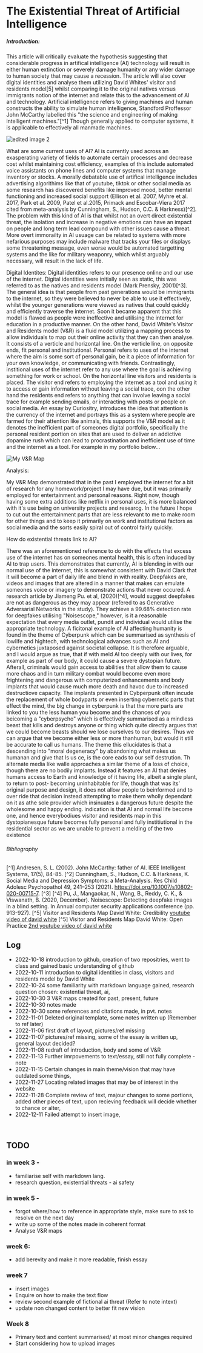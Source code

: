 # The Existential Threat of Artificial Intelligence


##### Introduction: 

This article will critically evaluate the hypothesis suggesting that considerable progress in artifical intelligence (AI) technology will result in either human extinction or severely damage humanity or any wider damage to human society that may cause a recession. The article will also cover digital identities and analyse them utilizing David Whites' visitor and residents model[5] whilst comparing it to the original natives versus immigrants notion of the internet and relate this to the advancement of AI and technology. Artificial intelligence refers to giving machines and human constructs the ability to simulate human intelligence, Standford Proffessor John McCarthy labelled this "the science and engineering of making intelligent machines."[^1] Though generally applied to computer systems, it is applicable to effectively all manmade machines. 

![edited image 2](https://github.com/2206080/CS220AU-DP-2022/blob/main/assets/Image%20edit%202.png)
 
What are some current uses of AI?
 AI is currently used across an exasperating variety of fields to automate certain processes and decrease cost whilst maintaining cost efficiency, examples of this include automated voice assistants on phone lines and computer systems that manage inventory or stocks. A morally debatable use of artifical intelligence includes advertising algorithims like that of youtube, tiktok or other social media as some research has discovered benefits like improved mood, better mental functioning and increased social support (Ellison et al. 2007, Myhre et al. 2017, Park et al. 2009, Patel et al.2015, Primack and Escobar-Viera 2017 cited from meta-analysis by Cunningham, S., Hudson, C.C. & Harkness)[^2]. The problem with this kind of AI is that whilst not an overt direct existential threat, the isolation and increase in negative emotions can have an impact on people and long term lead compound with other issues cause a threat. More overt immorailty in AI usuage can be related to systems with more nefarious purposes may include malware that tracks your files or displays some threatening message, even worse would be automated targetting systems and the like for military weaponry, which whilst arguably necessary, will result in the lack of life.

 
Digital Identites:
Digital identities refers to our presence online and our use of the internet. Digital identities were initially seen as static, this was referred to as the natives and residents model (Mark Prensky, 2001)[^3]. The general idea is that people from past generations would be immigrants to the internet, so they were believed to never be able to use it effectively, whilst the younger generations were viewed as natives that could quickly and efficiently traverse the internet. Soon it became apparent that this model is flawed as people were ineffective and utilising the internet for education in a productive manner. On the other hand, David White's Visitor and Residents model (V&R) is a fluid model utilizing a mapping process to allow individuals to map out their online activity that they can then analyse. It consists of a verticle and horizontal line. On the verticle line, on opposite ends, fit personal and institutional. Personal refers to uses of the internet where the aim is some sort of personal gain, be it a piece of information for your own knowledge, or communicating with friends. Contrastingly, institional uses of the internet refer to any use where the goal is achieving something for work or school. On the horizontal line visitors and residents is placed. The visitor end refers to employing the internet as a tool and using it to access or gain information without leaving a social trace, oon the other hand the residents end refers to  anything that can involve leaving a social trace for example sending emails, or interacting with posts or people on social media. An essay by Curiositry, introduces the idea that attention is the currency of the internet and portrays this as a system where people are farmed for their attention like animals, this supports the V&R model as it denotes the inefficient part of someones digital portfolio, specifically the personal resident portion on sites that are used to deliver an addictive dopamine rush which can lead to procrastination and inefficient use of time and the internet as a tool. For example in my portfolio below...

![My V&R Map](https://github.com/2206080/CS220AU-DP-2022/blob/main/assets/img/vrmap.jpg)


Analysis:

My V&R Map demonstrated that in the past I employed the internet for a bit of research for any homework/project I may have due, but it was primarily employed for entertainment and personal reasons. Right now, though having some extra additions like netflix in personal uses, it is more balanced with it's use being on university projects and researcg. In the future I hope to cut out the entertainment parts that are less relevant to me to make room for other things and to keep it primarily on work and institutional factors as social media and the sorts easily spiral out of control fairly quickly.
 
 
  
  How do existential threats link to AI?
  
  There was an aforementioned reference to do with the effects that excess use of the internet has on someones mental health, this is often induced by AI to trap users. This demonstrates that currently, AI is blending in with our normal use of the internet, this is somewhat consistent with David Clark that it will become a part of daily life and blend in with reality. Deepfakes are, videos and images that are altered in a manner that makes can emulate someones voice or imagery to demonstrate actions that never occured. A research article by Jiameng Pu. et al, (2020)[^4], would suggest deepfakes are not as dangerous as they may appear (refered to as Generative Adversarial Networks in the study). They achieve a 99.68% detection rate for deepfakes utilising "Noisescope," however, is it a reasonable expectation that every media outlet, pundit and individual would utilise the appropriate technology. A ficitonal example of AI affecting humanity is found in the theme of Cyberpunk which can be summarised as synthesis of lowlife and hightech, with technological advances such as AI and cybernetics juxtaposed against societal collapse. It is therefore arguable, and I would argue as true, that if with meld AI too deeply with our lives, for example as part of our body, it could cause a severe dystopian future. Afterall, criminals would gain access to abilities that allow them to cause more chaos and in turn military combat would become even more frightening and dangerous with computerized enhancements and body implants that would cause much more death and havoc due to increased destructiove capacity. The implants presented in Cybperpunk often incude the replacement of whole bodyparts or even inserting cybernetic parts that effect the mind, the big change in cyberpunk is that the more parts are linked to you the less human you become and the chances of you beicoming a "cyberpsycho" which is effectively summarised as a mindless beast that kills and destroys  anyone or thing which quite directly argues that we could become beasts should we lose ourselves to our desires. Thus we can argue that we become either less or more thanhuman, but would it still be accurate to call us humans. The theme this ellucidates is that a descending into "moral degeneracy" by abandoning what makes us humanan and give that ls us ce, is the core eads to our self destrution. Th alternate media  like walle approaches a similar theme of a loss of choice, though there are no bodily implants. Instead it features an AI that denies humans access to Earth and knowledge of it having life, albeit a single plant, to return to post- becoming uninhabitable for life, though that was its' original purpose and design, it does not allow people to beinformed and to over ride that decision instead attempting to make them wholly dependant on it as athe sole provider which insinuates a dangerous future despite the wholesome and happy ending. indication is that AI and normal life become one, and hence everybodiues visitor and residents map in this dystopianesque future becomes fully personal and fully institiutional in the residential sector as we are unable to prevent a melding of the two existence
  


     
###### Bibliography

[^1]    Andresen, S. L. (2002). John McCarthy: father of AI. IEEE Intelligent Systems, 17(5), 84-85.
[^2]    Cunningham, S., Hudson, C.C. & Harkness, K. Social Media and Depression Symptoms: a Meta-Analysis. Res Child Adolesc Psychopathol 49, 241–253 (2021). https://doi.org/10.1007/s10802-020-00715-7.
[^3]
[^4]   Pu, J., Mangaokar, N., Wang, B., Reddy, C. K., & Viswanath, B. (2020, December). Noisescope: Detecting deepfake images in a blind setting. In Annual computer security applications conference (pp. 913-927).
[^5] Visitor and Residents Map  David White: Credibility [youtube video of david white](https://www.youtube.com/watch?v=kO569eknM6U&t=506s) 
[^5] Visitor and Residents Map David White: Open Practice [2nd youtube video of david white](https://www.youtube.com/watch?v=1X0g2OvSdWc)


## Log

- 2022-10-18 introduction to github, creation of two repositries, went to class and gained basic understanding of github
- 2022-10-11 introduction to digital identities in class, visitors and residents model by David White
- 2022-10-24 some familiarity with markdown language gained, research question chosen: existential threat, ai, 
- 2022-10-30 3 V&R maps created for past, present, future
- 2022-10-30 notes made
- 2022-10-30 some references and citations made, in pvt. notes
- 2022-11-01 Deleted original template, some notes written up (Remember to ref later)
- 2022-11-06 first draft of layout, pictures/ref missing 
- 2022-11-07 pictures/ref missing, some of the essay is written up, general layout decided?
- 2022-11-08 redraft of introduction, body and some of V&R 
- 2022-11-13 Further imrpovements to text/essay, still not fully complete - note
- 2022-11-15 Certain changes in main theme/vision that may have outdated some things,
- 2022-11-27 Locating related images that may be of interest in the website
- 2022-11-28 Complete review of text, majour changes to some portions, added other pieces of text, upon recieving feedback will decide whether to chance or alter, 
- 2022-12-11 Failed attempt to insert image, 
<br>

## TODO
### in week 3 -
- familiarise self with markdown lang.
- research question, existential threats - ai safety

### in week 5 -
- forgot where/how to reference in appropriate style, make sure to ask to resolve on the next day
- write up some of the notes made in coherent format
- Analyse V&R maps

  
### week 6:
-  add berevity and make it more readable, finish essay
     
  ### week 7 
- insert images
- Enquire on how to make the text flow
- review second example of fictional ai threat (Refer to note intext)
- update non changed content to better fit new vision
 
### Week 8
- Primary text and content summarised/ at most minor changes required 
- Start considering how to upload images
